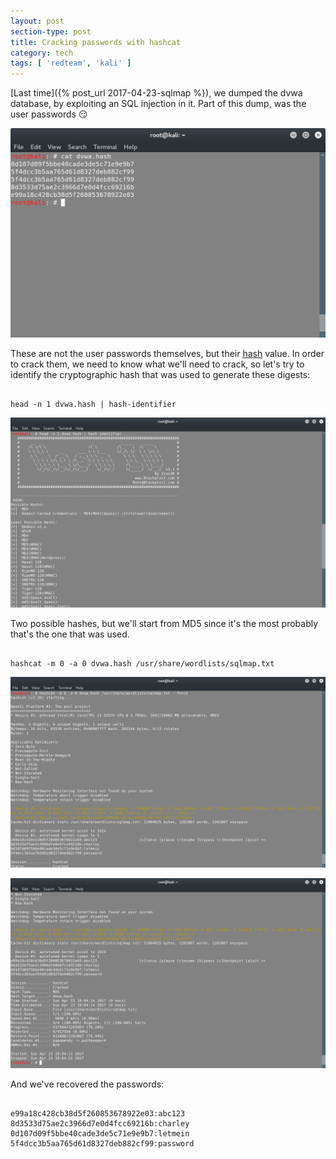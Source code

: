 ```yaml
---
layout: post
section-type: post
title: Cracking passwords with hashcat
category: tech
tags: [ 'redteam', 'kali' ]
---
```

[Last time]({% post_url 2017-04-23-sqlmap %}), we dumped the dvwa database, by exploiting an SQL injection in it.
Part of this dump, was the user passwords :smirk:

![hashcat](/img/posts/hashcat/hashcat.png)

These are not the user passwords themselves, but their [hash](https://en.wikipedia.org/wiki/Cryptographic_hash_function) value.
In order to crack them, we need to know what we'll need to crack, so let's try to identify the cryptographic hash that was used to generate these digests:

<pre><code data-trim class="bash">
head -n 1 dvwa.hash | hash-identifier
</code></pre>

![hashcat](/img/posts/hashcat/hashcat-0.png)

Two possible hashes, but we'll start from MD5 since it's the most probably that's the one that was used.

<pre><code data-trim class="bash">
hashcat -m 0 -a 0 dvwa.hash /usr/share/wordlists/sqlmap.txt
</code></pre>

![hashcat](/img/posts/hashcat/hashcat-1.png)

![hashcat](/img/posts/hashcat/hashcat-2.png)

And we've recovered the passwords:

<pre><code data-trim class="bash">
e99a18c428cb38d5f260853678922e03:abc123
8d3533d75ae2c3966d7e0d4fcc69216b:charley                  
0d107d09f5bbe40cade3de5c71e9e9b7:letmein                  
5f4dcc3b5aa765d61d8327deb882cf99:password  
</code></pre>
